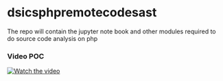 # dsicsphpremotecodesast
The repo will contain the jupyter note book and other modules required to do source code analysis on php

###  Video POC
[![Watch the video](http://i3.ytimg.com/vi/Nl64xNX-l3Q/maxresdefault.jpg)](https://www.youtube.com/embed/Nl64xNX-l3Q)

